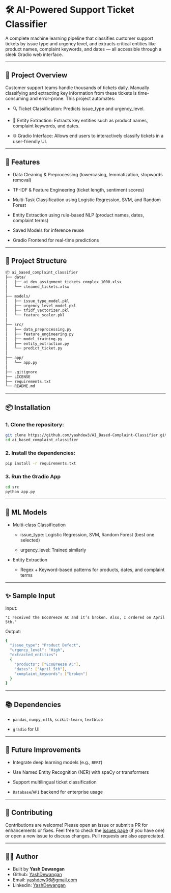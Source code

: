 # 🛠️ AI-Powered Support Ticket Classifier

A complete machine learning pipeline that classifies customer support tickets by issue type and urgency level, and extracts critical entities like product names, complaint keywords, and dates — all accessible through a sleek Gradio web interface.

---

## 📌 Project Overview

Customer support teams handle thousands of tickets daily. Manually classifying and extracting key information from these tickets is time-consuming and error-prone. This project automates:

- 🔍 Ticket Classification: Predicts issue_type and urgency_level.

- 🧠 Entity Extraction: Extracts key entities such as product names, complaint keywords, and dates.

- 🌐 Gradio Interface: Allows end users to interactively classify tickets in a user-friendly UI.

---

## 🚀 Features

- Data Cleaning & Preprocessing (lowercasing, lemmatization, stopwords removal)

- TF-IDF & Feature Engineering (ticket length, sentiment scores)

- Multi-Task Classification using Logistic Regression, SVM, and Random Forest

- Entity Extraction using rule-based NLP (product names, dates, complaint terms)

- Saved Models for inference reuse

- Gradio Frontend for real-time predictions

---

## 📁 Project Structure
```bash
📦 ai_based_complaint_classifier
├── data/
│   ├── ai_dev_assignment_tickets_complex_1000.xlsx
│   └── cleaned_tickets.xlsx
│ 
├── models/
│   ├── issue_type_model.pkl
│   ├── urgency_level_model.pkl
│   ├── tfidf_vectorizer.pkl
│   └── feature_scaler.pkl
│ 
├── src/
│   ├── data_preprocessing.py
│   ├── feature_engineering.py
│   ├── model_training.py
│   ├── entity_extraction.py
│   └── predict_ticket.py
│ 
├── app/
│   └── app.py
│ 
├── .gitignore
├── LICENSE
├── requirements.txt
└── README.md
```

---

## 📦 Installation

### 1. Clone the repository:
```bash
git clone https://github.com/yashdew3/AI_Based-Complaint-Classifier.git
cd ai_based_complaint_classifier
```

### 2. Install the dependencies:
```bash
pip install -r requirements.txt
```

### 3. Run the Gradio App
```bash
cd src
python app.py
```

---

## 🧠 ML Models

- Multi-class Classification

    - issue_type: Logistic Regression, SVM, Random Forest (best one selected)

    - urgency_level: Trained similarly

- Entity Extraction

    - Regex + Keyword-based patterns for products, dates, and complaint terms

---

## ✨ Sample Input

Input:

    "I received the EcoBreeze AC and it’s broken. Also, I ordered on April 5th."

Output:
```bash
{
  "issue_type": "Product Defect",
  "urgency_level": "High",
  "extracted_entities":
  {
    "products": ["EcoBreeze AC"],
    "dates": ["April 5th"],
    "complaint_keywords": ["broken"]
  }
}
```

---

## 📚 Dependencies

- `pandas`, `numpy`, `nltk`, `scikit-learn`, `textblob`

- `gradio` for UI

---

## 📌 Future Improvements

- Integrate deep learning models (e.g., `BERT`)

- Use Named Entity Recognition (NER) with spaCy or transformers

- Support multilingual ticket classification

- `Database`/`API` backend for enterprise usage

---

## 🤝 Contributing

Contributions are welcome! Please open an issue or submit a PR for enhancements or fixes. Feel free to check the [issues page](https://github.com/yashdew3/AI_Based-Complaint-Classifier/issues) (if you have one) or open a new issue to discuss changes. Pull requests are also appreciated.

---


## 🧑‍💻 Author

- Built by **Yash Dewangan**
- Github: [YashDewangan](https://github.com/yashdew3)
- Email: [yashdew06@gmail.com](mailto:yashdew06@gmail.com)
- Linkedin: [YashDewangan](https://www.linkedin.com/in/yash-dewangan/)